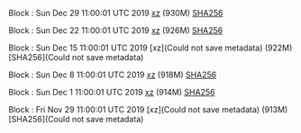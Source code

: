 Block : Sun Dec 29 11:00:01 UTC 2019 [xz](https://transfer.sh/SoomL/bootstrap.dat.20191229.tar.xz) (930M) [SHA256](https://transfer.sh/110w97/sha256.txt)

Block : Sun Dec 22 11:00:01 UTC 2019 [xz](https://transfer.sh/vDuGo/bootstrap.dat.20191222.tar.xz) (926M) [SHA256](https://transfer.sh/izF1a/sha256.txt)

Block : Sun Dec 15 11:00:01 UTC 2019 [xz](Could not save metadata) (922M) [SHA256](Could not save metadata)

Block : Sun Dec  8 11:00:01 UTC 2019 [xz](https://transfer.sh/12fqvb/bootstrap.dat.20191208.tar.xz) (918M) [SHA256](https://transfer.sh/szZ7W/sha256.txt)

Block : Sun Dec  1 11:00:01 UTC 2019 [xz](https://transfer.sh/qpSJ9/bootstrap.dat.20191201.tar.xz) (914M) [SHA256](https://transfer.sh/ywSjz/sha256.txt)

Block : Fri Nov 29 11:00:01 UTC 2019 [xz](Could not save metadata) (913M) [SHA256](Could not save metadata)
